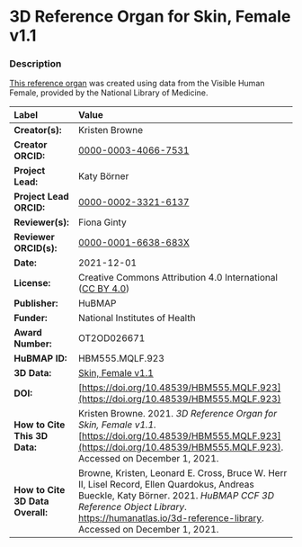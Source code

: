 # 3D Reference Organ for Skin, Female v1.1

### Description
[This reference organ](https://humanatlas.io/3d-reference-library) was created using data from the Visible Human Female, provided by the National Library of Medicine.

| Label | Value |
| :------------- |:-------------|
| **Creator(s):** | Kristen Browne |
| **Creator ORCID:** | [0000-0003-4066-7531](https://orcid.org/0000-0003-4066-7531) |
| **Project Lead:** | Katy B&ouml;rner |
| **Project Lead ORCID:** | [0000-0002-3321-6137](https://orcid.org/0000-0002-3321-6137) |
| **Reviewer(s):** | Fiona Ginty | 
| **Reviewer ORCID(s):** |[0000-0001-6638-683X](https://doi.org/10.5072/0000-0001-6638-683X) |
| **Date:** | 2021-12-01 |
| **License:** | Creative Commons Attribution 4.0 International ([CC BY 4.0](https://creativecommons.org/licenses/by/4.0/)) |
| **Publisher:** | HuBMAP |
| **Funder:** | National Institutes of Health |
| **Award Number:** | OT2OD026671 |
| **HuBMAP ID:** | HBM555.MQLF.923 |
| **3D Data:** | [Skin, Female v1.1](https://cdn.humanatlas.io/hra-releases/v1.1/models/VH_F_Skin.glb) |
| **DOI:** | [https://doi.org/10.48539/HBM555.MQLF.923](https://doi.org/10.48539/HBM555.MQLF.923) |
| **How to Cite This 3D Data:** | Kristen Browne. 2021. *3D Reference Organ for Skin, Female v1.1.* [https://doi.org/10.48539/HBM555.MQLF.923](https://doi.org/10.48539/HBM555.MQLF.923). Accessed on December 1, 2021. |
| **How to Cite 3D Data Overall:** | Browne, Kristen, Leonard E. Cross, Bruce W. Herr II, Lisel Record, Ellen Quardokus, Andreas Bueckle, Katy B&ouml;rner. 2021. *HuBMAP CCF 3D Reference Object Library*. https://humanatlas.io/3d-reference-library. Accessed on December 1, 2021. |
